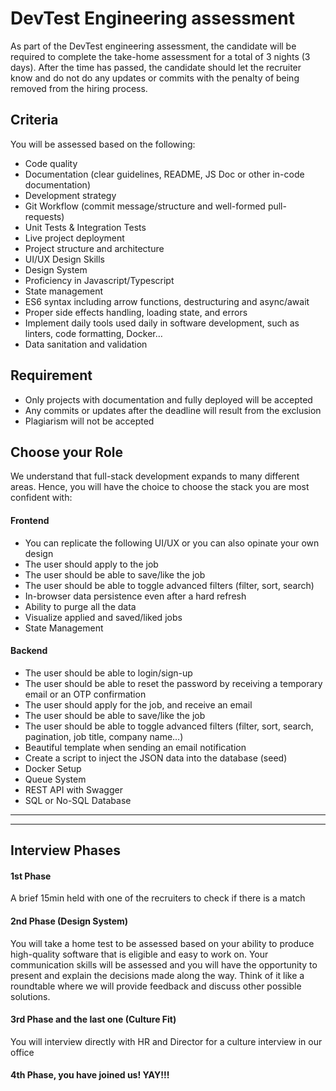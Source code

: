 # DevTest Engineering assessment

As part of the DevTest engineering assessment, the candidate will be required to complete the take-home assessment for a total of 3 nights (3 days). After the time has passed, the candidate should let the recruiter know and do not do any updates or commits with the penalty of being removed from the hiring process.

## Criteria
You will be assessed based on the following:
- Code quality
- Documentation (clear guidelines, README, JS Doc or other in-code documentation)
- Development strategy
- Git Workflow (commit message/structure and well-formed pull-requests)
- Unit Tests & Integration Tests
- Live project deployment
- Project structure and architecture
- UI/UX Design Skills
- Design System
- Proficiency in Javascript/Typescript
- State management
- ES6 syntax including arrow functions, destructuring and async/await
- Proper side effects handling, loading state, and errors
- Implement daily tools used daily in software development, such as linters, code formatting, Docker…
- Data sanitation and validation

## Requirement
- Only projects with documentation and fully deployed will be accepted
- Any commits or updates after the deadline will result from the exclusion
- Plagiarism will not be accepted

## Choose your Role
We understand that full-stack development expands to many different areas. Hence, you will have the choice to choose the stack you are most confident with:

#### Frontend
- You can replicate the following UI/UX or you can also opinate your own design
- The user should apply to the job
- The user should be able to save/like the job
- The user should be able to toggle advanced filters (filter, sort, search)
- In-browser data persistence even after a hard refresh
- Ability to purge all the data
- Visualize applied and saved/liked jobs
- State Management

#### Backend
- The user should be able to login/sign-up
- The user should be able to reset the password by receiving a temporary email or an OTP confirmation
- The user should apply for the job, and receive an email
- The user should be able to save/like the job
- The user should be able to toggle advanced filters (filter, sort, search, pagination, job title, company name…)
- Beautiful template when sending an email notification
- Create a script to inject the JSON data into the database (seed)
- Docker Setup
- Queue System
- REST API with Swagger
- SQL or No-SQL Database

---
---

## Interview Phases
#### 1st Phase
A brief 15min held with one of the recruiters to check if there is a match

#### 2nd Phase (Design System)
You will take a home test to be assessed based on your ability to produce high-quality software that is eligible and easy to work on.
Your communication skills will be assessed and you will have the opportunity to present and explain the decisions made along the way. Think of it like a roundtable where we will provide feedback and discuss other possible solutions.

#### 3rd Phase and the last one (Culture Fit)
You will interview directly with HR and Director for a culture interview in our office

#### 4th Phase, you have joined us! YAY!!!


